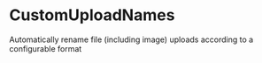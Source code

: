 CustomUploadNames
=================

Automatically rename file (including image) uploads according to a configurable format
